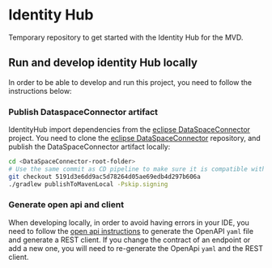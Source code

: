 # Identity Hub

Temporary repository to get started with the Identity Hub for the MVD.

## Run and develop identity Hub locally

In order to be able to develop and run this project, you need to follow the instructions below:

### Publish DataspaceConnector artifact

IdentityHub import dependencies from the [eclipse DataSpaceConnector](https://github.com/eclipse-dataspaceconnector/DataSpaceConnector) project.
You need to clone the [eclipse DataSpaceConnector](https://github.com/eclipse-dataspaceconnector/DataSpaceConnector) repository, and publish the DataSpaceConnector artifact locally:

```bash
cd <DataSpaceConnector-root-folder>
# Use the same commit as CD pipeline to make sure it is compatible with the EDC version. See ref field on [action.yml](.github/actions/gradle-setup/action.yml)
git checkout 5191d3e6dd9ac5d78264d05ae69edb4d297b606a
./gradlew publishToMavenLocal -Pskip.signing
```

### Generate open api and client

When developing locally, in order to avoid having errors in your IDE, you need to follow the [open api instructions](docs/developer/openapi.md) to generate the OpenAPI `yaml` file and generate a REST client.
If you change the contract of an endpoint or add a new one, you will need to re-generate the OpenApi `yaml` and the REST client.